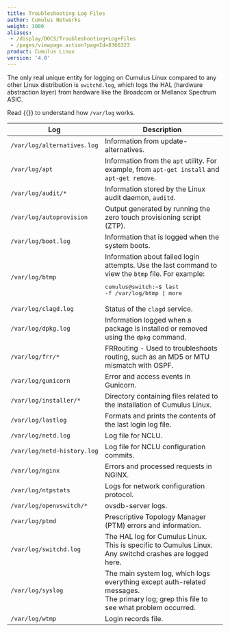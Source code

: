 ```yaml
---
title: Troubleshooting Log Files
author: Cumulus Networks
weight: 1000
aliases:
 - /display/DOCS/Troubleshooting+Log+Files
 - /pages/viewpage.action?pageId=8366323
product: Cumulus Linux
version: '4.0'
---
```

The only real unique entity for logging on Cumulus Linux compared to any other Linux distribution is `switchd.log`, which logs the HAL (hardware abstraction layer) from hardware like the Broadcom or Mellanox Spectrum ASIC.

Read {{<exlink url="http://www.cyberciti.biz/faq/linux-log-files-location-and-how-do-i-view-logs-files/" text="this guide on NixCraft">}} to understand how `/var/log` works.

| Log | Description |
|---- |------------ |
| `/var/log/alternatives.log` | Information from update-alternatives.|
| `/var/log/apt`|Information from the `apt` utility. For example, from `apt-get install` and `apt-get remove`. |
| `/var/log/audit/*` |Information stored by the Linux audit daemon, `auditd`. |
| `/var/log/autoprovision` | Output generated by running the zero touch provisioning script (ZTP). |
| `/var/log/boot.log` | Information that is logged when the system boots. |
| `/var/log/btmp` | Information about failed login attempts. Use the last command to view the `btmp` file. For example:<pre>cumulus@switch:~$ last -f /var/log/btmp \| more</pre> |
| `/var/log/clagd.log` | Status of the `clagd` service. |
| `/var/log/dpkg.log` | Information logged when a package is installed or removed using the `dpkg` command. |
| `/var/log/frr/*` | FRRouting - Used to troubleshoots routing, such as an MD5 or MTU mismatch with OSPF. |
| `/var/log/gunicorn` | Error and access events in Gunicorn. |
| `/var/log/installer/*` | Directory containing files related to the installation of Cumulus Linux. |
| `/var/log/lastlog` | Formats and prints the contents of the last login log file. |
| `/var/log/netd.log`| Log file for NCLU. |
| `/var/log/netd-history.log`| Log file for NCLU configuration commits. |
| `/var/log/nginx`| Errors and processed requests in NGINX. |
| `/var/log/ntpstats` | Logs for network configuration protocol.|
| `/var/log/openvswitch/*` | ovsdb-server logs. |
| `/var/log/ptmd`| Prescriptive Topology Manager (PTM) errors and information. |
| `/var/log/switchd.log` | The HAL log for Cumulus Linux.<br>This is specific to Cumulus Linux. Any switchd crashes are logged here. |
| `/var/log/syslog` | The main system log, which logs everything except auth-related messages.<br>The primary log; grep this file to see what problem occurred. |
| `/var/log/wtmp` | Login records file. |

